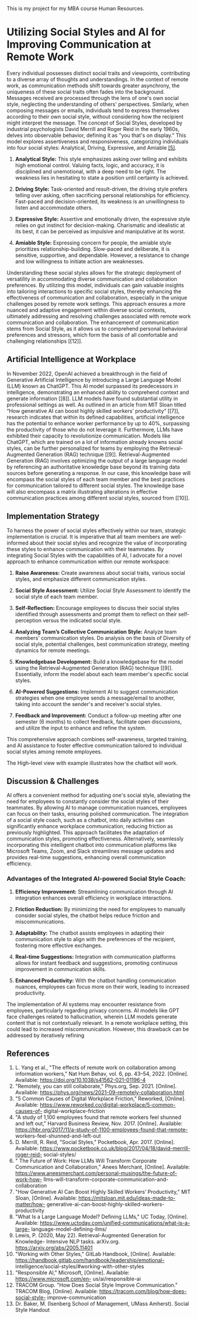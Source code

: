 This is my project for my MBA course Human Resources.

# Utilizing Social Styles and AI for Improving Communication at Remote Work

Every individual possesses distinct social traits and viewpoints, contributing to a diverse array of thoughts and understandings. In the context of remote work, as communication methods shift towards greater asynchrony, the uniqueness of these social traits often fades into the background. Messages received are processed through the lens of one's own social style, neglecting the understanding of others' perspectives. Similarly, when composing messages or emails, individuals tend to express themselves according to their own social style, without considering how the recipient might interpret the message. The concept of Social Styles, developed by industrial psychologists David Merrill and Roger Reid in the early 1960s, delves into observable behavior, defining it as "you that's on display." This model explores assertiveness and responsiveness, categorizing individuals into four social styles: Analytical, Driving, Expressive, and Amiable [\[5\]](https://www.pocketbook.co.uk/blog/2017/04/18/david-merrill-roger-reid-social-styles/).

1. **Analytical Style:** This style emphasizes asking over telling and exhibits high emotional control. Valuing facts, logic, and accuracy, it is disciplined and unemotional, with a deep need to be right. The weakness lies in hesitating to state a position until certainty is achieved.
   
2. **Driving Style:** Task-oriented and result-driven, the driving style prefers telling over asking, often sacrificing personal relationships for efficiency. Fast-paced and decision-oriented, its weakness is an unwillingness to listen and accommodate others.
   
3. **Expressive Style:** Assertive and emotionally driven, the expressive style relies on gut instinct for decision-making. Charismatic and idealistic at its best, it can be perceived as impulsive and manipulative at its worst.
   
4. **Amiable Style:** Expressing concern for people, the amiable style prioritizes relationship-building. Slow-paced and deliberate, it is sensitive, supportive, and dependable. However, a resistance to change and low willingness to initiate action are weaknesses.

Understanding these social styles allows for the strategic deployment of versatility in accommodating diverse communication and collaboration preferences. By utilizing this model, individuals can gain valuable insights into tailoring interactions to specific social styles, thereby enhancing the effectiveness of communication and collaboration, especially in the unique challenges posed by remote work settings. This approach ensures a more nuanced and adaptive engagement within diverse social contexts, ultimately addressing and resolving challenges associated with remote work communication and collaboration. The enhancement of communication stems from Social Style, as it allows us to comprehend personal behavioral preferences and stressors, which form the basis of all comfortable and challenging relationships [\[12\]].

## Artificial Intelligence at Workplace

In November 2022, OpenAI achieved a breakthrough in the field of Generative Artificial Intelligence by introducing a Large Language Model (LLM) known as ChatGPT. This AI model surpassed its predecessors in intelligence, demonstrating an enhanced ability to comprehend context and generate information [\[8\]]. LLM models have found substantial utility in professional settings as well. As outlined in an article from MIT Sloan titled “How generative AI can boost highly skilled workers’ productivity” [\[7\]], research indicates that within its defined capabilities, artificial intelligence has the potential to enhance worker performance by up to 40%, surpassing the productivity of those who do not leverage it. Furthermore, LLMs have exhibited their capacity to revolutionize communication. Models like ChatGPT, which are trained on a lot of information already knowns social styles, can be further personalized for teams by employing the Retrieval-Augmented Generation (RAG) technique [\[9\]]. Retrieval-Augmented Generation (RAG) involves optimizing the output of a large language model by referencing an authoritative knowledge base beyond its training data sources before generating a response. In our case, this knowledge base will encompass the social styles of each team member and the best practices for communication tailored to different social styles. The knowledge base will also encompass a matrix illustrating alterations in effective communication practices among different social styles, sourced from [\[10\]].

## Implementation Strategy

To harness the power of social styles effectively within our team, strategic implementation is crucial. It is imperative that all team members are well-informed about their social styles and recognize the value of incorporating these styles to enhance communication with their teammates. By integrating Social Styles with the capabilities of AI, I advocate for a novel approach to enhance communication within our remote workspace:

1. **Raise Awareness:** Create awareness about social traits, various social styles, and emphasize different communication styles.
   
2. **Social Style Assessment:** Utilize Social Style Assessment to identify the social style of each team member.
   
3. **Self-Reflection:** Encourage employees to discuss their social styles identified through assessments and prompt them to reflect on their self-perception versus the indicated social style.
   
4. **Analyzing Team’s Collective Communication Style:** Analyze team members' communication styles. Do analysis on the basis of Diversity of social style, potential challenges, best communication strategy, meeting dynamics for remote meetings.
   
5. **Knowledgebase Development:** Build a knowledgebase for the model using the Retrieval-Augmented Generation (RAG) technique [\[9\]]. Essentially, inform the model about each team member's specific social styles.
   
6. **AI-Powered Suggestions:** Implement AI to suggest communication strategies when one employee sends a message/email to another, taking into account the sender's and receiver's social styles.
   
7. **Feedback and Improvement:** Conduct a follow-up meeting after one semester (6 months) to collect feedback, facilitate open discussions, and utilize the input to enhance and refine the system.

This comprehensive approach combines self-awareness, targeted training, and AI assistance to foster effective communication tailored to individual social styles among remote employees.

The High-level view with example illustrates how the chatbot will work.

## Discussion & Challenges

AI offers a convenient method for adjusting one's social style, alleviating the need for employees to constantly consider the social styles of their teammates. By allowing AI to manage communication nuances, employees can focus on their tasks, ensuring polished communication. The integration of a social style coach, such as a chatbot, into daily activities can significantly enhance workplace communication, reducing friction as previously highlighted. This approach facilitates the adaptation of communication styles, promoting effectiveness. Alternatively, seamlessly incorporating this intelligent chatbot into communication platforms like Microsoft Teams, Zoom, and Slack streamlines message updates and provides real-time suggestions, enhancing overall communication efficiency.

### Advantages of the Integrated AI-powered Social Style Coach:

1. **Efficiency Improvement:** Streamlining communication through AI integration enhances overall efficiency in workplace interactions.
   
2. **Friction Reduction:** By minimizing the need for employees to manually consider social styles, the chatbot helps reduce friction and miscommunications.
   
3. **Adaptability:** The chatbot assists employees in adapting their communication style to align with the preferences of the recipient, fostering more effective exchanges.
   
4. **Real-time Suggestions:** Integration with communication platforms allows for instant feedback and suggestions, promoting continuous improvement in communication skills.
   
5. **Enhanced Productivity:** With the chatbot handling communication nuances, employees can focus more on their work, leading to increased productivity.

The implementation of AI systems may encounter resistance from employees, particularly regarding privacy concerns. AI models like GPT face challenges related to hallucination, wherein LLM models generate content that is not contextually relevant. In a remote workplace setting, this could lead to increased miscommunication. However, this drawback can be addressed by iteratively refining


## References
1) L. Yang et al., "The effects of remote work on collaboration among information
workers," Nat Hum Behav, vol. 6, pp. 43–54, 2022. [Online]. Available:
https://doi.org/10.1038/s41562-021-01196-4
2) "Remotely, you can still collaborate," Phys.org, Sep. 2021. [Online]. Available:
https://phys.org/news/2021-09-remotely-collaboration.html
3) "5 Common Causes of Digital Workplace Friction," Reworked, [Online].
Available: https://www.reworked.co/digital-workplace/5-common-causes-of-
digital-workplace-friction
4) "A study of 1,100 employees found that remote workers feel shunned and left
out," Harvard Business Review, Nov. 2017. [Online]. Available:
https://hbr.org/2017/11/a-study-of-1100-employees-found-that-remote-
workers-feel-shunned-and-left-out
5) D. Merrill, R. Reid, "Social Styles," Pocketbook, Apr. 2017. [Online]. Available:
https://www.pocketbook.co.uk/blog/2017/04/18/david-merrill-roger-reid-
social-styles/
6) " The Future of Work: How LLMs Will Transform Corporate Communication and
Collaboration," Anees Merchant, [Online]. Available:
https://www.aneesmerchant.com/personal-musings/the-future-of-work-how-
llms-will-transform-corporate-communication-and-collaboration
7) "How Generative AI Can Boost Highly Skilled Workers’ Productivity," MIT Sloan,
[Online]. Available: https://mitsloan.mit.edu/ideas-made-to-matter/how-
generative-ai-can-boost-highly-skilled-workers-productivity
8) "What Is a Large Language Model? Defining LLMs," UC Today, [Online].
Available: https://www.uctoday.com/unified-communications/what-is-a-large-
language-model-defining-llms/
9) Lewis, P. (2020, May 22). Retrieval-Augmented Generation for Knowledge-
Intensive NLP tasks. arXiv.org. https://arxiv.org/abs/2005.11401
10) "Working with Other Styles," GitLab Handbook, [Online]. Available:
https://handbook.gitlab.com/handbook/leadership/emotional-
intelligence/social-styles/#working-with-other-styles
11) "Responsible AI," Microsoft, [Online]. Available: https://www.microsoft.com/en-
us/ai/responsible-ai
12) TRACOM Group. "How Does Social Style Improve Communication." TRACOM
Blog, [Online]. Available: https://tracom.com/blog/how-does-social-style-
improve-communication
13) Dr. Baker, M. (Isenberg School of Management, UMass Amherst). Social Style
Handout
